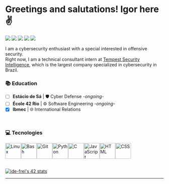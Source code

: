 # Greetings and salutations! Igor here  :v: 

<p><a href="https://github.com/igorkcarneiro"><img src="https://img.shields.io/badge/-GitHub-black?style=flat-square&logo=github"></a>
<a href="https://www.linkedin.com/in/igor-carneiro/"><img src="https://img.shields.io/badge/-LinkedIn-blue?style=flat-square&logo=linkedin"></a> 
<a href="mailto:igorcarneiros@pm.me"><img src="https://img.shields.io/badge/-Protonmail-purple?style=flat-square&logo=protonmail"></a> 
<a href="https://api.whatsapp.com/send?phone=21978780401"><img src="https://img.shields.io/badge/-Whatsapp-4CA143?style=flat-square&labelColor=4CA143&logo=whatsapp&logoColor=white"></a>
<a href="https://www.kriari.net"><img src="https://img.shields.io/badge/-my website: kriari.net-088734?style=flat-square"></a></p>

I am a cybersecurity enthusiast with a special interested in offensive security.
<br>
Right now, I am a technical consultant intern at <a href="https://www.tempest.com.br/">Tempest Security Intelligence</a>, which is the largest company specialized in cybersecurity in Brazil.
<br>

### 📚 Education
  - [ ] <b>Estácio de Sá</b> | 🛡 Cyber Defense *-ongoing-*
  - [ ] <b>École 42 Rio</b> | ⚙ Software Engineering *-ongoing-*
  - [x] <b>Ibmec</b> | :globe_with_meridians: International Relations

<br>

### :computer: Tecnologies
<div style="display: flex;">
  <a href="https://pt.wikipedia.org/wiki/Linux">
  <img src="https://cdn.jsdelivr.net/gh/devicons/devicon/icons/linux/linux-original.svg" title="Linux" style="width: 50px;" /></a>
  <a href="https://pt.wikipedia.org/wiki/Bash">
  <img src="https://cdn.jsdelivr.net/gh/devicons/devicon/icons/bash/bash-original.svg" title="Bash" style="width: 50px;" /></a>
  <a href="https://en.wikipedia.org/wiki/Git">
  <img src="https://cdn.jsdelivr.net/gh/devicons/devicon/icons/git/git-original.svg" title="Git" style="width: 50px;" /></a>
  <a href="https://pt.wikipedia.org/wiki/Python">
  <img src="https://cdn.jsdelivr.net/gh/devicons/devicon/icons/python/python-original.svg" title="Python" style="width: 50px;" /></a>
  <a href="https://en.wikipedia.org/wiki/C_(programming_language)">
  <img src="https://cdn.jsdelivr.net/gh/devicons/devicon/icons/c/c-original.svg" title="C" style="width: 50px;" /></a>
  <a href="https://en.wikipedia.org/wiki/JavaScript">
  <img src="https://cdn.jsdelivr.net/gh/devicons/devicon/icons/javascript/javascript-original.svg" title="JavaScript" style="width: 50px;" /></a>
  <a href="https://en.wikipedia.org/wiki/HTML5">
  <img src="https://cdn.jsdelivr.net/gh/devicons/devicon/icons/html5/html5-plain-wordmark.svg" title="HTML" style="width: 50px;" /></a>
  <a href="https://en.wikipedia.org/wiki/CSS">
  <img src="https://cdn.jsdelivr.net/gh/devicons/devicon/icons/css3/css3-plain-wordmark.svg" title="CSS" style="width: 50px;" /></a>
</div>

<br>

[![ide-frei's 42 stats](https://badge42.vercel.app/api/v2/cl97plb5f00160hmm0aivgkgx/stats?cursusId=21&coalitionId=undefined)](https://github.com/JaeSeoKim/badge42)
  <hr>
